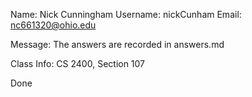 Name: Nick Cunningham
Username: nickCunham
Email: nc661320@ohio.edu

Message: The answers are recorded in answers.md

Class Info: CS 2400, Section 107

Done
